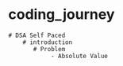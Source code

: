 # coding_journey
    # DSA Self Paced
        # introduction
           # Problem
                - Absolute Value